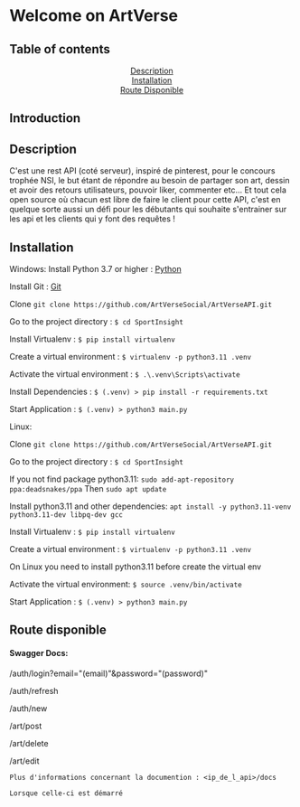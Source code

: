 # Welcome on ArtVerse

## Table of contents

<p align="center">
    <a href="#description">Description</a><br />
    <a href="#installation">Installation</a><br />
    <a href="#route-disponible">Route Disponible</a>
</p>

## Introduction

## Description

C'est une rest API (coté serveur), inspiré de pinterest, pour le concours trophée NSI, le but étant de répondre au besoin de partager son art, dessin et avoir des retours utilisateurs, pouvoir liker, commenter etc...
Et tout cela open source où chacun est libre de faire le client pour cette API, c'est en quelque sorte aussi un défi pour les débutants qui souhaite s'entrainer sur les api et les clients qui y font des requêtes !

## Installation

Windows:
Install Python 3.7 or higher : [Python](https://www.python.org/downloads/)

Install Git : [Git](https://git-scm.com/downloads)

Clone `git clone https://github.com/ArtVerseSocial/ArtVerseAPI.git`

Go to the project directory : `$ cd SportInsight`

Install Virtualenv : `$ pip install virtualenv`

Create a virtual environment : `$ virtualenv -p python3.11 .venv `

Activate the virtual environment : `$ .\.venv\Scripts\activate`

Install Dependencies : `$ (.venv) > pip install -r requirements.txt`

Start Application : `$ (.venv) > python3 main.py`

Linux:

Clone `git clone https://github.com/ArtVerseSocial/ArtVerseAPI.git`

Go to the project directory : `$ cd SportInsight`

If you not find package python3.11: `sudo add-apt-repository ppa:deadsnakes/ppa` Then `sudo apt update`

Install python3.11 and other dependencies: `apt install -y python3.11-venv python3.11-dev libpq-dev gcc`

Install Virtualenv : `$ pip install virtualenv`

Create a virtual environment : `$ virtualenv -p python3.11 .venv `

On Linux you need to install python3.11 before create the virtual env

Activate the virtual environment: `$ source .venv/bin/activate`

Start Application : `$ (.venv) > python3 main.py`

## Route disponible

#### Swagger Docs:

/auth/login?email="(email)"&password="(password)"

/auth/refresh

/auth/new

/art/post

/art/delete

/art/edit

```
Plus d'informations concernant la documention : <ip_de_l_api>/docs

Lorsque celle-ci est démarré
```
